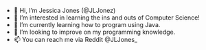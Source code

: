 - 👋 Hi, I’m Jessica Jones (@JLJonez)
- 👀 I’m interested in learning the ins and outs of Computer Science!
- 🌱 I’m currently learning how to program using Java.
- 💞️ I’m looking to improve on my programming knowledge.
- 📫 You can reach me via Reddit @JLJones_
